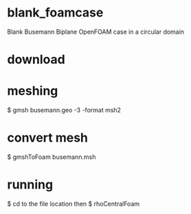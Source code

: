 # blank_foamcase
Blank Busemann Biplane OpenFOAM case in a circular domain

# download

# meshing
$ gmsh busemann.geo -3 -format msh2

# convert mesh
$ gmshToFoam busemann.msh

# running
$ cd to the file location 
then $ rhoCentralFoam
